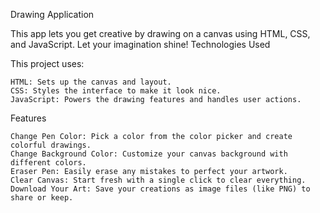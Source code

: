 Drawing Application

This app lets you get creative by drawing on a canvas using HTML, CSS, and JavaScript. Let your imagination shine!
Technologies Used

This project uses:

    HTML: Sets up the canvas and layout.
    CSS: Styles the interface to make it look nice.
    JavaScript: Powers the drawing features and handles user actions.

Features

    Change Pen Color: Pick a color from the color picker and create colorful drawings.
    Change Background Color: Customize your canvas background with different colors.
    Eraser Pen: Easily erase any mistakes to perfect your artwork.
    Clear Canvas: Start fresh with a single click to clear everything.
    Download Your Art: Save your creations as image files (like PNG) to share or keep.


